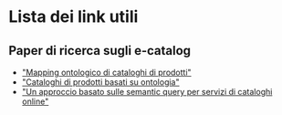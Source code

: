 # Lista dei link utili

## Paper di ricerca sugli e-catalog

- ["Mapping ontologico di cataloghi di prodotti"](http://ceur-ws.org/Vol-431/om2008_poster8.pdf)
- ["Cataloghi di prodotti basati su ontologia"](https://www.semanticscholar.org/paper/Ontology-based-Product-Catalogues%3A-An-Example-Nowakowski-Stuckenschmidt/8cfbecc1dca2ca34c09967ff468de798a28df876)
- ["Un approccio basato sulle semantic query per servizi di cataloghi online"](https://scielo.conicyt.cl/scielo.php?script=sci_arttext&pid=S0718-18762010000300005)
